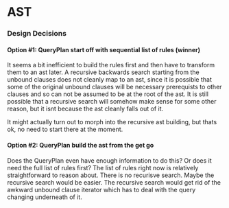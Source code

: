 # AST

### Design Decisions

#### Option #1: QueryPlan start off with sequential list of rules (winner)

It seems a bit inefficient to build the rules first and then have to transform
them to an ast later.  A recursive backwards search starting from the unbound
clauses does not cleanly map to an ast, since it is possible that some of the
original unbound clauses will be necessary prerequists to other clauses and so
can not be assumed to be at the root of the ast.  It is still possible that a
recursive search will somehow make sense for some other reason, but it isnt
because the ast cleanly falls out of it.

It might actually turn out to morph into the recursive ast building, but thats
ok, no need to start there at the moment.

#### Option #2: QueryPlan build the ast from the get go

Does the QueryPlan even have enough information to do this?  Or does it need
the full list of rules first?  The list of rules right now is relatively
straightforward to reason about.  There is no recurisve search.  Maybe the
recursive search would be easier.  The recursive search would get rid of the
awkward unbound clause iterator which has to deal with the query changing
underneath of it.
